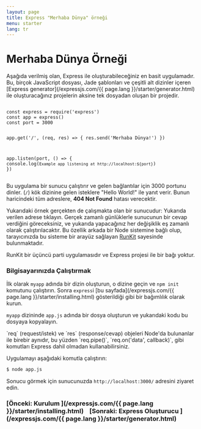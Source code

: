 ```yaml
---
layout: page
title: Express "Merhaba Dünya" örneği
menu: starter
lang: tr
---
```


# Merhaba Dünya Örneği

<div class="doc-box doc-info" markdown="1">
Aşağıda verilmiş olan, Express ile oluşturabileceğiniz en basit uygulamadır. Bu, birçok JavaScript dosyası, Jade şablonları ve çeşitli alt dizinler içeren [Express generator](/expressjs.com/{{ page.lang }}/starter/generator.html) ile oluşturacağınız projelerin aksine tek dosyadan oluşan bir projedir.
</div>

<script src="https://embed.runkit.com" data-element-id="hello-example" data-mode="endpoint" async defer></script>
<div id="hello-example"><pre><code class="language-js">
const express = require('express')
const app = express()
const port = 3000

app.get('/', (req, res) => {
  res.send('Merhaba Dünya!')
})

app.listen(port, () => {
  console.log(`Example app listening at http://localhost:${port}`)
})
</code></pre></div>

Bu uygulama bir sunucu çalıştırır ve gelen bağlantılar için 3000 portunu dinler. (`/`) kök dizinine gelen isteklere "Hello World!" ile yanıt verir. Bunun haricindeki tüm adreslere, **404 Not Found** hatası verecektir.

Yukarıdaki örnek gerçekten de çalışmakta olan bir sunucudur: Yukarıda verilen adrese tıklayın. Gerçek zamanlı günlüklerle sunucunun bir cevap verdiğini göreceksiniz, ve yukarıda yapacağınız her değişiklik eş zamanlı olarak çalıştırılacaktır. Bu özellik arkada bir Node sistemine bağlı olup, tarayıcınızda bu sisteme bir arayüz sağlayan [RunKit](https://runkit.com) sayesinde bulunmaktadır.


<div class="doc-box doc-info" markdown="1">
RunKit bir üçüncü parti uygulamasıdır ve Express projesi ile bir bağı yoktur.
</div>

### Bilgisayarınızda Çalıştırmak

İlk olarak `myapp` adında bir dizin oluşturun, o dizine geçin ve `npm init` komutunu çalıştırın. Sonra `express`i [bu sayfada](/expressjs.com/{{ page.lang }}/starter/installing.html) gösterildiği gibi bir bağımlılık olarak kurun.

`myapp` dizininde `app.js` adında bir dosya oluşturun ve yukarıdaki kodu bu dosyaya kopyalayın.

<div class="doc-box doc-notice" markdown="1">
`req` (request/istek) ve `res` (response/cevap) objeleri Node'da bulunanlar ile birebir aynıdır, bu yüzden
`req.pipe()`, `req.on('data', callback)`, gibi komutları Express dahil olmadan kullanabilirsiniz.
</div>

Uygulamayı aşağıdaki komutla çalıştırın:

```sh
$ node app.js
```

Sonucu görmek için sunucunuzda `http://localhost:3000/` adresini ziyaret edin.

###  [Önceki: Kurulum ](/expressjs.com/{{ page.lang }}/starter/installing.html)&nbsp;&nbsp;&nbsp;&nbsp;[Sonraki: Express Oluşturucu ](/expressjs.com/{{ page.lang }}/starter/generator.html)

